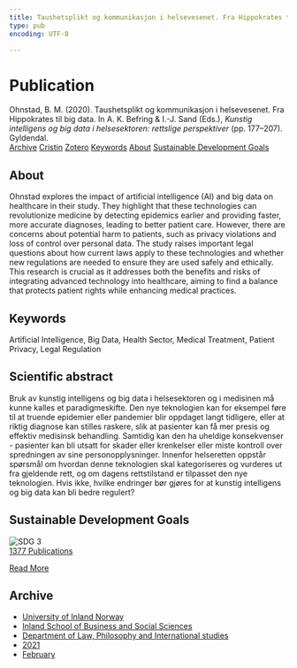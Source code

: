 ```yaml
---
title: Taushetsplikt og kommunikasjon i helsevesenet. Fra Hippokrates til big data
type: pub
encoding: UTF-8

---
```

<h1>Publication</h1>
<article id="csl-bib-container-D6AS7F6B" class="csl-bib-container">
  <div class="csl-bib-body"> <div class="csl-entry">Ohnstad, B. M. (2020). Taushetsplikt og kommunikasjon i helsevesenet. Fra Hippokrates til big data. In A. K. Befring &#38; I.-J. Sand (Eds.), <i>Kunstig intelligens og big data i helsesektoren: rettslige perspektiver</i> (pp. 177–207). Gyldendal.</div> </div>
  <div class="csl-bib-buttons">
    <a href="#taxonomy-article-D6AS7F6B" alt="archive" class="csl-bib-button">Archive</a>
    <a href="https://app.cristin.no/results/show.jsf?id=1884711" alt="Cristin" class="csl-bib-button">Cristin</a>
    <a href="http://zotero.org/groups/5881554/items/D6AS7F6B" alt="Zotero" class="csl-bib-button">Zotero</a>
    <a href="#keywords-article-D6AS7F6B" alt="keywords" class="csl-bib-button">Keywords</a>
    <a href="#about-article-D6AS7F6B" alt="about_pub" class="csl-bib-button">About</a>
    <a href="#sdg-article-D6AS7F6B" alt="sdg" class="csl-bib-button">Sustainable Development Goals</a>
  </div>
  <div id="csl-bib-meta-container-D6AS7F6B"></div>
</article>
<div id="csl-bib-meta-D6AS7F6B" class="csl-bib-meta">
  <article id="about-article-D6AS7F6B" class="about_pub-article">
    <h1>About</h1>
    Ohnstad explores the impact of artificial intelligence (AI) and big data on healthcare in their study. They highlight that these technologies can revolutionize medicine by detecting epidemics earlier and providing faster, more accurate diagnoses, leading to better patient care. However, there are concerns about potential harm to patients, such as privacy violations and loss of control over personal data. The study raises important legal questions about how current laws apply to these technologies and whether new regulations are needed to ensure they are used safely and ethically. This research is crucial as it addresses both the benefits and risks of integrating advanced technology into healthcare, aiming to find a balance that protects patient rights while enhancing medical practices.
  </article>
  <article id="keywords-article-D6AS7F6B" class="keywords-article">
    <h1>Keywords</h1>
    Artificial Intelligence, Big Data, Health Sector, Medical Treatment, Patient Privacy, Legal Regulation
  </article>
  <article id="abstract-article-D6AS7F6B" class="abstract-article">
    <h1>Scientific abstract</h1>
    Bruk av kunstig intelligens og big data i helsesektoren og i medisinen må kunne kalles et paradigmeskifte. Den nye teknologien kan for eksempel føre til at truende epidemier eller pandemier blir oppdaget langt tidligere, eller at riktig diagnose kan stilles raskere, slik at pasienter kan få mer presis og effektiv medisinsk behandling. Samtidig kan den ha uheldige konsekvenser - pasienter kan bli utsatt for skader eller krenkelser eller miste kontroll over spredningen av sine personopplysninger. Innenfor helseretten oppstår spørsmål om hvordan denne teknologien skal kategoriseres og vurderes ut fra gjeldende rett, og om dagens rettstilstand er tilpasset den nye teknologien. Hvis ikke, hvilke endringer bør gjøres for at kunstig intelligens og big data kan bli bedre regulert?
  </article>
  <article id="sdg-article-D6AS7F6B" class="sdg-article">
    <h1>Sustainable Development Goals</h1>
    <div class="sdg-container"><div id="sdg3" class="sdg">
        <img src="{{< params subfolder >}}images/sdg/sdg03_en.png" class="image" alt="SDG 3">
        <div class="sdg-overlay">
          <a href="{{< params subfolder >}}en/archive/?sdg=3#archive" class="sdg-publication-count"><span>1377</span> Publications</a>
          <p><a href="https://sdgs.un.org/goals/goal3" class="sdg-read-more">Read More</a></p>
        </div>
      </div></div>
  </article>
  <article id="taxonomy-article-D6AS7F6B" class="taxonomy-article">
    <h1>Archive</h1>
    <ul>
      <li><a href="{{< params subfolder >}}en/archive/?key=3DCRN523">University of Inland Norway</a></li>
      <li><a href="{{< params subfolder >}}en/archive/?key=DU8Q9LN9">Inland School of Business and Social Sciences</a></li>
      <li><a href="{{< params subfolder >}}en/archive/?key=ITYAG68H">Department of Law, Philosophy and International studies</a></li>
      <li><a href="{{< params subfolder >}}en/archive/?key=VFX285I3">2021</a></li>
      <li><a href="{{< params subfolder >}}en/archive/?key=VLGZH65N">February</a></li>
    </ul>
  </article>
</div>
